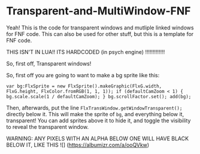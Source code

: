 # Transparent-and-MultiWindow-FNF

Yeah! This is the code for transparent windows and mutliple linked windows for FNF code. This can also be used for other stuff, but this is a template for FNF code.

THIS ISN'T IN LUA!! ITS HARDCODED (in psych engine) !!!!!!!!!!!!!

So, first off, Transparent windows! 

So, first off you are going to want to make a bg sprite like this:

`var bg:FlxSprite = new FlxSprite().makeGraphic(FlxG.width, FlxG.height, FlxColor.fromRGB(1, 1, 1));
if (defaultCamZoom < 1)
{
  bg.scale.scale(1 / defaultCamZoom);
}
bg.scrollFactor.set();
add(bg);`

Then, afterwards, put the line `FlxTransWindow.getWindowTransparent();` directly below it.
This will make the sprite of `bg`, and everything below it, transparent!
You can add sprites above it to hide it, and toggle the visibility to reveal the transparent window.

WARNING: ANY PIXELS WITH AN ALPHA BELOW ONE WILL HAVE BLACK BELOW IT, LIKE THIS
![] (https://albumizr.com/a/ooQVkw)
